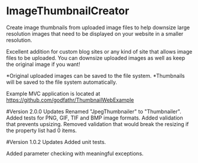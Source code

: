 # ImageThumbnailCreator
Create image thumbnails from uploaded image files to help downsize large resolution images that need to be displayed on your website in a smaller resolution.

Excellent addition for custom blog sites or any kind of site that allows image files to be uploaded. You can downsize uploaded images as well as keep the original image if you want!

*Original uploaded images can be saved to the file system. *Thumbnails will be saved to the file system automatically.

Example MVC application is located at https://github.com/godfathr/ThumbnailWebExample

#Version 2.0.0 Updates
Renamed "JpegThumbnailer" to "Thumbnailer".
Added tests for PNG, GIF, TIF and BMP image formats. 
Added validation that prevents upsizing. 
Removed validation that would break the resizing if the property list had 0 items. 

#Version 1.0.2 Updates 
Added unit tests.

Added parameter checking with meaningful exceptions.